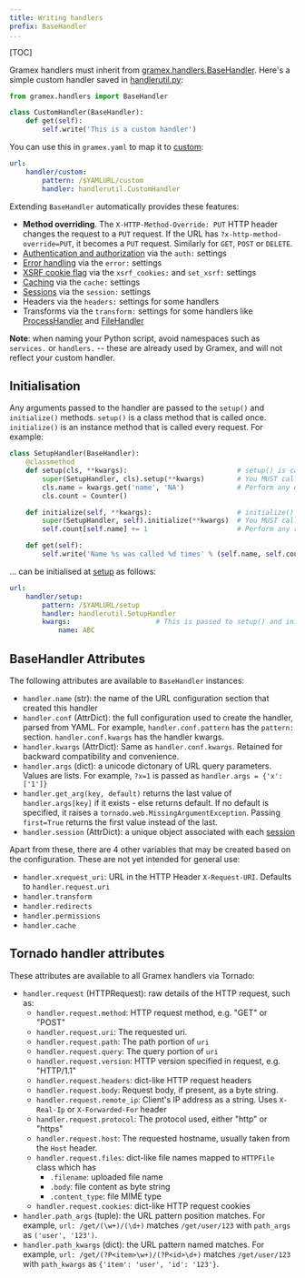 ```yaml
---
title: Writing handlers
prefix: BaseHandler
...
```


[TOC]

Gramex handlers must inherit from [gramex.handlers.BaseHandler][basehandler]. Here's a simple custom handler saved in [handlerutil.py](handlerutil.py):

```python
from gramex.handlers import BaseHandler

class CustomHandler(BaseHandler):
    def get(self):
        self.write('This is a custom handler')
```

You can use this in `gramex.yaml` to map it to [custom](custom):

```yaml
url:
    handler/custom:
        pattern: /$YAMLURL/custom
        handler: handlerutil.CustomHandler
```

Extending `BaseHandler` automatically provides these features:

- **Method overriding**. The `X-HTTP-Method-Override: PUT` HTTP header changes
  the request to a `PUT` request. If the URL has `?x-http-method-override=PUT`,
  it becomes a `PUT` request. Similarly for `GET`, `POST` or `DELETE`.
- [Authentication and authorization](../auth/) via the `auth:` settings
- [Error handling](../config/#error-handlers) via the `error:` settings
- [XSRF cookie flag](../filehandler/#xsrf) via the `xsrf_cookies:` and `set_xsrf:` settings
- [Caching](../cache/) via the `cache:` settings
- [Sessions](../auth/) via the `session:` settings
- Headers via the `headers:` settings for some handlers
- Transforms via the `transform:` settings for some handlers like
  [ProcessHandler](../processhandler/) and [FileHandler](../filehandler/)

**Note**: when naming your Python script, avoid namespaces such as `services.` or
`handlers.` -- these are already used by Gramex, and will not reflect your custom
handler.


## Initialisation

Any arguments passed to the handler are passed to the `setup()` and
`initialize()` methods. `setup()` is a class method that is called once.
`initialize()` is an instance method that is called every request. For example:

```python
class SetupHandler(BaseHandler):
    @classmethod
    def setup(cls, **kwargs):                           # setup() is called
        super(SetupHandler, cls).setup(**kwargs)        # You MUST call the BaseHandler setup
        cls.name = kwargs.get('name', 'NA')             # Perform any one-time setup here
        cls.count = Counter()

    def initialize(self, **kwargs):                     # initialize() is called with the same kwargs
        super(SetupHandler, self).initialize(**kwargs)  # You MUST call the BaseHandler initialize
        self.count[self.name] += 1                      # Perform any recurring operations here

    def get(self):
        self.write('Name %s was called %d times' % (self.name, self.count[self.name]))
```

... can be initialised at [setup](setup) as follows:

```yaml
url:
    handler/setup:
        pattern: /$YAMLURL/setup
        handler: handlerutil.SetupHandler
        kwargs:                     # This is passed to setup() and initialize() as **kwargs
            name: ABC
```


## BaseHandler Attributes

The following attributes are available to `BaseHandler` instances:

- `handler.name` (str): the name of the URL configuration section that created this handler
- `handler.conf` (AttrDict): the full configuration used to create the handler,
  parsed from YAML. For example, `handler.conf.pattern` has the `pattern:`
  section. `handler.conf.kwargs` has the handler kwargs.
- `handler.kwargs` (AttrDict): Same as `handler.conf.kwargs`. Retained for
  backward compatibility and convenience.
- `handler.args` (dict): a unicode dictonary of URL query parameters. Values are
  lists. For example, `?x=1` is passed as `handler.args = {'x': ['1']}`
- `handler.get_arg(key, default)` returns the last value of `handler.args[key]`
  if it exists - else returns default. If no default is specified, it raises a
  `tornado.web.MissingArgumentException`. Passing `first=True` returns the
  first value instead of the last.
- `handler.session` (AttrDict): a unique object associated with each [session](../auth/)

Apart from these, there are 4 other variables that may be created based on the
configuration. These are not yet intended for general use:

- `handler.xrequest_uri`: URL in the HTTP Header `X-Request-URI`. Defaults to `handler.request.uri`
- `handler.transform`
- `handler.redirects`
- `handler.permissions`
- `handler.cache`

[basehandler]: https://learn.gramener.com/gramex/gramex.handlers.html#gramex.handlers.BaseHandler

## Tornado handler attributes

These attributes are available to all Gramex handlers via Tornado:

- `handler.request` (HTTPRequest): raw details of the HTTP request, such as:
    - `handler.request.method`: HTTP request method, e.g. "GET" or "POST"
    - `handler.request.uri`: The requested uri.
    - `handler.request.path`: The path portion of `uri`
    - `handler.request.query`: The query portion of `uri`
    - `handler.request.version`: HTTP version specified in request, e.g. "HTTP/1.1"
    - `handler.request.headers`: dict-like HTTP request headers
    - `handler.request.body`: Request body, if present, as a byte string.
    - `handler.request.remote_ip`: Client's IP address as a string. Uses `X-Real-Ip` or `X-Forwarded-For` header
    - `handler.request.protocol`: The protocol used, either "http" or "https"
    - `handler.request.host`: The requested hostname, usually taken from the ``Host`` header.
    - `handler.request.files`: dict-like file names mapped to `HTTPFile` class which has
        - `.filename`: uploaded file name
        - `.body`: file content as byte string
        - `.content_type`: file MIME type
    - `handler.request.cookies`: dict-like HTTP request cookies
- `handler.path_args` (tuple): the URL pattern position matches. For example,
  `url: /get/(\w+)/(\d+)` matches `/get/user/123`
  with `path_args` as `('user', '123')`.
- `handler.path_kwargs` (dict): the URL pattern named matches. For example,
  `url: /get/(?P<item>\w+)/(?P<id>\d+)` matches `/get/user/123`
  with `path_kwargs` as `{'item': 'user', 'id': '123'}`.
